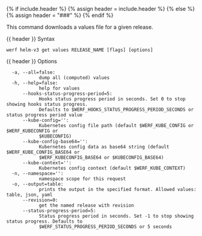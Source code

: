 {% if include.header %}
{% assign header = include.header %}
{% else %}
{% assign header = "###" %}
{% endif %}

This command downloads a values file for a given release.


{{ header }} Syntax

```shell
werf helm-v3 get values RELEASE_NAME [flags] [options]
```

{{ header }} Options

```shell
  -a, --all=false:
            dump all (computed) values
  -h, --help=false:
            help for values
      --hooks-status-progress-period=5:
            Hooks status progress period in seconds. Set 0 to stop showing hooks status progress.   
            Defaults to $WERF_HOOKS_STATUS_PROGRESS_PERIOD_SECONDS or status progress period value
      --kube-config='':
            Kubernetes config file path (default $WERF_KUBE_CONFIG or $WERF_KUBECONFIG or           
            $KUBECONFIG)
      --kube-config-base64='':
            Kubernetes config data as base64 string (default $WERF_KUBE_CONFIG_BASE64 or            
            $WERF_KUBECONFIG_BASE64 or $KUBECONFIG_BASE64)
      --kube-context='':
            Kubernetes config context (default $WERF_KUBE_CONTEXT)
  -n, --namespace='':
            namespace scope for this request
  -o, --output=table:
            prints the output in the specified format. Allowed values: table, json, yaml
      --revision=0:
            get the named release with revision
      --status-progress-period=5:
            Status progress period in seconds. Set -1 to stop showing status progress. Defaults to  
            $WERF_STATUS_PROGRESS_PERIOD_SECONDS or 5 seconds
```

